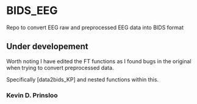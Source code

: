 # BIDS_EEG
Repo to convert EEG raw and preprocessed EEG data into BIDS format

## Under developement

Worth noting I have edited the FT functions as I found bugs in the original 
when trying to convert preprocessed data.

Specifically [data2bids_KP] and nested functions within this.

### Kevin D. Prinsloo
